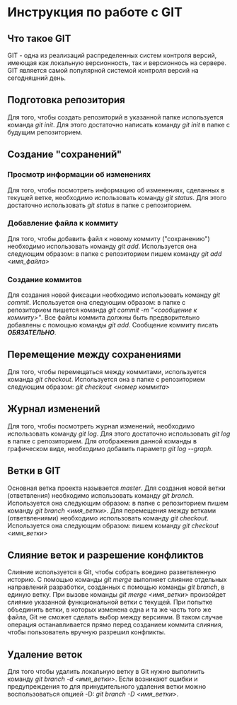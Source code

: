 # Инструкция по работе с GIT

## Что такое GIT

GIT - одна из реализаций распределенных систем контроля версий, имеющая как локальную версионность, так и версионнось на сервере. GIT является самой популярной системой контроля версий на сегодняшний день.

## Подготовка репозитория

Для того, чтобы создать репозиторий в указанной папке используется команда *git init*. Для этого достаточно написать команду *git init* в папке с будущим репозиторием.

## Создание "сохранений"

### Просмотр информации об изменениях

Для того, чтобы посмотреть информацию об изменениях, сделанных в текущей ветке, необходимо использовать команду *git status*. Для этого достаточно использовать *git status* в папке с репозиторием.

### Добавление файла к коммиту

Для того, чтобы добавить файл к новому коммиту ("сохранению") необходимо использовать команду *git add*. Используется она следующим образом: в папке с репозиторием пишем команду *git add <имя_файла>*

### Создание коммитов

Для создания новой фиксации необходимо использовать команду *git commit*. Используется она следующим образом: в папке с репозиторием пишется команда *git commit -m "<сообщение к коммиту>"*. Все файлы коммита должны быть предворительно добавлены с помощью команды *git add*. Сообщение коммиту писать ***ОБЯЗАТЕЛЬНО***.

## Перемещение между сохранениями

Для того, чтобы перемещаться между коммитами, используется команда *git checkout*. Используется она в папке с репозиторием следующим образом: *git checkout <номер коммита>*

## Журнал изменений

Для того, чтобы посмотреть журнал изменений, необходимо использовать команду *git log*. Для этого достаточно использовать *git log* в папке с репозиторием. Для отображения данной команды в графическом виде, необходимо добавить параметр *git log --graph*.

## Ветки в GIT

Основная ветка проекта называется *master*. Для создания новой ветки (ответвления) необходимо использовать команду *git branch*. Используется она следующим образом: в папке с репозиторием пишем команду *git branch <имя_ветки>*. Для перемещения между ветками (ответвлениями) необходимо использовать команду *git checkout*. Используется она следующим образом: пишем команду *git checkout <имя_ветки>*

## Слияние веток и разрешение конфликтов

Слияние используется в Git, чтобы собрать воедино разветвленную историю. С помощью команды *git merge* выполняет слияние отдельных направлений разработки, созданных с помощью команды *git branch*, в единую ветку. При вызове команды *git merge <имя_ветки>* произойдет слияние указанной функциональной ветки с текущей. При попытке объединить ветки, в которых изменена одна и та же часть того же файла, Git не сможет сделать выбор между версиями. В таком случае операция останавливается прямо перед созданием коммита слияния, чтобы пользователь вручную разрешил конфликты.

## Удаление веток

Для того чтобы удалить локальную ветку в Git нужно выполнить команду *git branch -d <имя_ветки>*. Если возникают ошибки и предупреждения то для принудительного удаления ветки можно воспользоваться опцией -D: *git branch -D <имя_ветки>*.